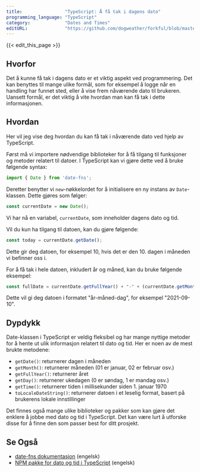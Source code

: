 ```yaml
---
title:                "TypeScript: Å få tak i dagens dato"
programming_language: "TypeScript"
category:             "Dates and Times"
editURL:              "https://github.com/dogweather/forkful/blob/master/content/no/typescript/getting-the-current-date.md"
---
```


{{< edit_this_page >}}

## Hvorfor
Det å kunne få tak i dagens dato er et viktig aspekt ved programmering. Det kan benyttes til mange ulike formål, som for eksempel å logge når en handling har funnet sted, eller å vise frem nåværende dato til brukeren. Uansett formål, er det viktig å vite hvordan man kan få tak i dette informasjonen.

## Hvordan
Her vil jeg vise deg hvordan du kan få tak i nåværende dato ved hjelp av TypeScript.

Først må vi importere nødvendige biblioteker for å få tilgang til funksjoner og metoder relatert til datoer. I TypeScript kan vi gjøre dette ved å bruke følgende syntax:

```TypeScript
import { Date } from 'date-fns';
```

Deretter benytter vi `new`-nøkkelordet for å initialisere en ny instans av `Date`-klassen. Dette gjøres som følger:

```TypeScript
const currentDate = new Date();
```

Vi har nå en variabel, `currentDate`, som inneholder dagens dato og tid.

Vil du kun ha tilgang til datoen, kan du gjøre følgende:

```TypeScript
const today = currentDate.getDate();
```

Dette gir deg datoen, for eksempel 10, hvis det er den 10. dagen i måneden vi befinner oss i.

For å få tak i hele datoen, inkludert år og måned, kan du bruke følgende eksempel:

```TypeScript
const fullDate = currentDate.getFullYear() + "-" + (currentDate.getMonth() + 1) + "-" + currentDate.getDate();
```

Dette vil gi deg datoen i formatet "år-måned-dag", for eksempel "2021-09-10".

## Dypdykk
Date-klassen i TypeScript er veldig fleksibel og har mange nyttige metoder for å hente ut ulik informasjon relatert til dato og tid. Her er noen av de mest brukte metodene:

- `getDate()`: returnerer dagen i måneden
- `getMonth()`: returnerer måneden (01 er januar, 02 er februar osv.)
- `getFullYear()`: returnerer året
- `getDay()`: returnerer ukedagen (0 er søndag, 1 er mandag osv.)
- `getTime()`: returnerer tiden i millisekunder siden 1. januar 1970
- `toLocaleDateString()`: returnerer datoen i et leselig format, basert på brukerens lokale innstillinger

Det finnes også mange ulike biblioteker og pakker som kan gjøre det enklere å jobbe med dato og tid i TypeScript. Det kan være lurt å utforske disse for å finne den som passer best for ditt prosjekt.

## Se Også
- [date-fns dokumentasjon](https://date-fns.org/docs/Getting-Started) (engelsk)
- [NPM pakke for dato og tid i TypeScript](https://www.npmjs.com/package/date-time-ts) (engelsk)